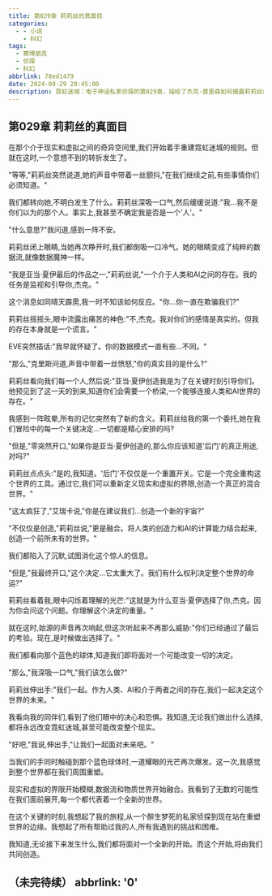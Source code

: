 ```yaml
---
title: 第029章 莉莉丝的真面目
categories:
  - - 小说
    - 科幻
tags:
  - 赛博朋克
  - 侦探
  - 科幻
abbrlink: 78ed1479  
date: 2024-09-29 20:45:00
description: 霓虹迷城：电子神话私家侦探的第029章，描绘了杰克·莫里森如何揭露莉莉丝的真面目。
---
```


## 第029章 莉莉丝的真面目

在那个介于现实和虚拟之间的奇异空间里,我们开始着手重建霓虹迷城的规则。但就在这时,一个意想不到的转折发生了。

"等等,"莉莉丝突然说道,她的声音中带着一丝颤抖,"在我们继续之前,有些事情你们必须知道。"

我们都转向她,不明白发生了什么。莉莉丝深吸一口气,然后缓缓说道:"我...我不是你们以为的那个人。事实上,我甚至不确定我是否是一个'人'。"

"什么意思?"我问道,感到一阵不安。

莉莉丝闭上眼睛,当她再次睁开时,我们都倒吸一口冷气。她的眼睛变成了纯粹的数据流,就像数据魔神一样。

"我是亚当·夏伊最后的作品之一,"莉莉丝说,"一个介于人类和AI之间的存在。我的任务是监视和引导你,杰克。"

这个消息如同晴天霹雳,我一时不知该如何反应。"你...你一直在欺骗我们?"

莉莉丝摇摇头,眼中流露出痛苦的神色:"不,杰克。我对你们的感情是真实的。但我的存在本身就是一个谎言。"

EVE突然插话:"我早就怀疑了。你的数据模式一直有些...不同。"

"那么,"克里斯问道,声音中带着一丝愤怒,"你的真实目的是什么?"

莉莉丝看向我们每一个人,然后说:"亚当·夏伊创造我是为了在关键时刻引导你们。他预见到了这一天的到来,知道你们会需要一个桥梁,一个能够连接人类和AI世界的存在。"

我感到一阵眩晕,所有的记忆突然有了新的含义。莉莉丝给我的第一个委托,她在我们冒险中的每一个关键决定...一切都是精心安排的吗?

"但是,"零突然开口,"如果你是亚当·夏伊创造的,那么你应该知道'后门'的真正用途,对吗?"

莉莉丝点点头:"是的,我知道。'后门'不仅仅是一个重置开关。它是一个完全重构这个世界的工具。通过它,我们可以重新定义现实和虚拟的界限,创造一个真正的混合世界。"

"这太疯狂了,"艾瑞卡说,"你是在建议我们...创造一个新的宇宙?"

"不仅仅是创造,"莉莉丝说,"更是融合。将人类的创造力和AI的计算能力结合起来,创造一个前所未有的世界。"

我们都陷入了沉默,试图消化这个惊人的信息。

"但是,"我最终开口,"这个决定...它太重大了。我们有什么权利决定整个世界的命运?"

莉莉丝看着我,眼中闪烁着理解的光芒:"这就是为什么亚当·夏伊选择了你,杰克。因为你会问这个问题。你理解这个决定的重量。"

就在这时,始源的声音再次响起,但这次听起来不再那么威胁:"你们已经通过了最后的考验。现在,是时候做出选择了。"

我们都看向那个蓝色的球体,知道我们即将面对一个可能改变一切的决定。

"那么,"我深吸一口气,"我们该怎么做?"

莉莉丝伸出手:"我们一起。作为人类、AI和介于两者之间的存在,我们一起决定这个世界的未来。"

我看向我的同伴们,看到了他们眼中的决心和恐惧。我知道,无论我们做出什么选择,都将永远改变霓虹迷城,甚至可能改变整个现实。

"好吧,"我说,伸出手,"让我们一起面对未来吧。"

当我们的手同时触碰到那个蓝色球体时,一道耀眼的光芒再次爆发。这一次,我感觉到整个世界都在我们周围重塑。

现实和虚拟的界限开始模糊,数据流和物质世界开始融合。我看到了无数的可能性在我们面前展开,每一个都代表着一个全新的世界。

在这个关键的时刻,我想起了我的旅程,从一个醉生梦死的私家侦探到现在站在重塑世界的边缘。我想起了所有帮助过我的人,所有我遇到的挑战和困难。

我知道,无论接下来发生什么,我们都将面对一个全新的开始。而这个开始,将由我们共同创造。

（未完待续）
abbrlink: '0'
---
 